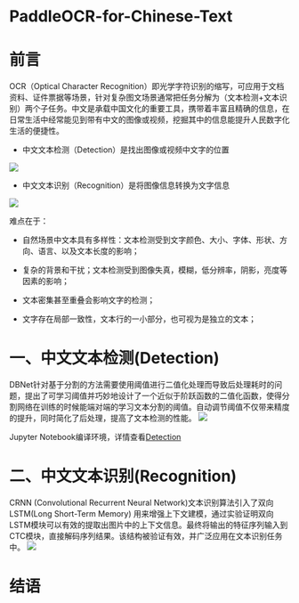 # PaddleOCR-for-Chinese-Text

# 前言
OCR（Optical Character Recognition）即光学字符识别的缩写，可应用于文档资料、证件票据等场景，针对复杂图文场景通常把任务分解为（文本检测+文本识别）两个子任务。中文是承载中国文化的重要工具，携带着丰富且精确的信息，在日常生活中经常能见到带有中文的图像或视频，挖掘其中的信息能提升人民数字化生活的便捷性。

- 中文文本检测（Detection）是找出图像或视频中文字的位置

![](https://ai-studio-static-online.cdn.bcebos.com/400b9100573b4286b40b0a668358bcab9627f169ab934133a1280361505ddd33)

- 中文文本识别（Recognition）是将图像信息转换为文字信息

![](https://ai-studio-static-online.cdn.bcebos.com/a7c3404f778b489db9c1f686c7d2ff4d63b67c429b454f98b91ade7b89f8e903)

难点在于：

* 自然场景中文本具有多样性：文本检测受到文字颜色、大小、字体、形状、方向、语言、以及文本长度的影响；

* 复杂的背景和干扰；文本检测受到图像失真，模糊，低分辨率，阴影，亮度等因素的影响；

* 文本密集甚至重叠会影响文字的检测；

* 文字存在局部一致性，文本行的一小部分，也可视为是独立的文本；

# 一、中文文本检测(Detection)
DBNet针对基于分割的方法需要使用阈值进行二值化处理而导致后处理耗时的问题，提出了可学习阈值并巧妙地设计了一个近似于阶跃函数的二值化函数，使得分割网络在训练的时候能端对端的学习文本分割的阈值。自动调节阈值不仅带来精度的提升，同时简化了后处理，提高了文本检测的性能。
![](https://ai-studio-static-online.cdn.bcebos.com/0d6423e3c79448f8b09090cf2dcf9d0c7baa0f6856c645808502678ae88d2917)

Jupyter Notebook编译环境，详情查看[Detection](./det_mv3_db/Detection.md)

# 二、中文文本识别(Recognition)
CRNN (Convolutional Recurrent Neural Network)文本识别算法引入了双向 LSTM(Long Short-Term Memory) 用来增强上下文建模，通过实验证明双向LSTM模块可以有效的提取出图片中的上下文信息。最终将输出的特征序列输入到CTC模块，直接解码序列结果。该结构被验证有效，并广泛应用在文本识别任务中。
![](https://ai-studio-static-online.cdn.bcebos.com/d3c96dd9e9794fddb12fa16f926abdd3485194f0a2b749e792e436037490899b)




# 结语
